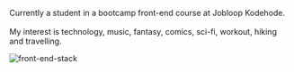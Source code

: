 Currently a student in a bootcamp front-end course at Jobloop Kodehode.<br>
<br>
My interest is technology, music, fantasy, comics, sci-fi, workout, hiking and travelling. 
<br>






![front-end-stack](https://github.com/user-attachments/assets/42b1486f-448f-4e11-924a-7aeec1a784a5)
